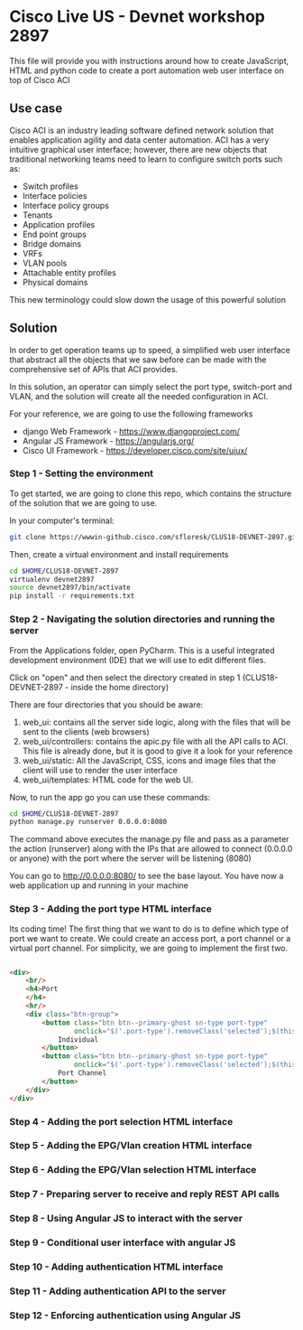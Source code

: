 # Cisco Live US - Devnet workshop 2897
This file will provide you with instructions around how to create JavaScript, HTML and python code to create a 
port automation web user interface on top of Cisco ACI

## Use case

Cisco ACI is an industry leading software defined network solution that enables application agility and data center automation.
ACI has a very intuitive graphical user interface; however, there are new objects that traditional networking teams
need to learn to configure switch ports such as:
 
 * Switch profiles
 * Interface policies
 * Interface policy groups
 * Tenants
 * Application profiles
 * End point groups
 * Bridge domains
 * VRFs
 * VLAN pools
 * Attachable entity profiles
 * Physical domains
 
This new terminology could slow down the usage of this powerful solution

## Solution

In order to get operation teams up to speed, a simplified web user interface that abstract all the objects that 
we saw before can be made with the comprehensive set of APIs that ACI provides. 

In this solution, an operator can simply select the port type, switch-port and VLAN, and the solution will create all 
the needed configuration in ACI.

For your reference, we are going to use the following frameworks

* django Web Framework - https://www.djangoproject.com/
* Angular JS Framework - https://angularjs.org/ 
* Cisco UI Framework - https://developer.cisco.com/site/uiux/ 

### Step 1 - Setting the environment
To get started, we are going to clone this repo, which contains the structure of the solution that we are going to use.

In your computer's terminal:

```bash
git clone https://wwwin-github.cisco.com/sfloresk/CLUS18-DEVNET-2897.git $HOME/CLUS18-DEVNET-2897
```

Then, create a virtual environment and install requirements

```bash
cd $HOME/CLUS18-DEVNET-2897
virtualenv devnet2897
source devnet2897/bin/activate
pip install -r requirements.txt
```

### Step 2 - Navigating the solution directories and running the server

From the Applications folder, open PyCharm. This is a useful integrated development environment (IDE) that we will use
to edit different files. 

Click on "open" and then select the directory created in step 1 (CLUS18-DEVNET-2897 - inside the home directory)

There are four directories that you should be aware:

1. web_ui: contains all the server side logic, along with the files that will be sent to the clients (web browsers)
2. web_ui/controllers: contains the apic.py file with all the API calls to ACI. This file is already done, but it is
good to give it a look for your reference
3. web_ui/static: All the JavaScript, CSS, icons and image files that the client will use to render the user interface
4. web_ui/templates: HTML code for the web UI.

Now, to run the app go you can use these commands:

```bash
cd $HOME/CLUS18-DEVNET-2897
python manage.py runserver 0.0.0.0:8080
```
The command above executes the manage.py file and pass as a parameter the action (runserver) along with the 
IPs that are allowed to connect (0.0.0.0 or anyone) with the port where the server will be listening (8080)

You can go to http://0.0.0.0:8080/ to see the base layout. You have now a web application up and running in your machine

### Step 3 - Adding the port type HTML interface

Its coding time! The first thing that we want to do is to define which type of port we want to create. We could create
an access port, a port channel or a virtual port channel. For simplicity, we are going to implement the first two.

```html

<div>
    <br/>
    <h4>Port
    </h4>
    <hr/>
    <div class="btn-group">
        <button class="btn btn--primary-ghost sn-type port-type"
                onclick="$('.port-type').removeClass('selected');$(this).addClass('selected')">
            Individual
        </button>
        <button class="btn btn--primary-ghost sn-type port-type"
                onclick="$('.port-type').removeClass('selected');$(this).addClass('selected')">
            Port Channel
        </button>
    </div>
</div>

```


### Step 4 - Adding the port selection HTML interface

### Step 5 - Adding the EPG/Vlan creation HTML interface

### Step 6 - Adding the EPG/Vlan selection HTML interface

### Step 7 - Preparing server to receive and reply REST API calls

### Step 8 - Using Angular JS to interact with the server

### Step 9 - Conditional user interface with angular JS

### Step 10 - Adding authentication HTML interface

### Step 11 - Adding authentication API to the server

### Step 12 - Enforcing authentication using Angular JS


